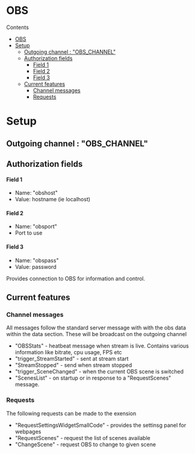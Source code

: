 # OBS
Contents
- [OBS](#obs)
- [Setup](#setup)
  - [Outgoing channel : "OBS\_CHANNEL"](#outgoing-channel--obs_channel)
  - [Authorization fields](#authorization-fields)
      - [Field 1](#field-1)
      - [Field 2](#field-2)
      - [Field 3](#field-3)
  - [Current features](#current-features)
    - [Channel messages](#channel-messages)
    - [Requests](#requests)
# Setup

## Outgoing channel : "OBS_CHANNEL"
## Authorization fields
#### Field 1
- Name: "obshost"
- Value: hostname (ie localhost)
#### Field 2
- Name: "obsport"
- Port to use

#### Field 3
- Name: "obspass"
- Value: password

Provides connection to OBS for information and control. 
## Current features

### Channel messages

All messages follow the standard server message with with the obs data within the data section.
These will be broadcast on the outgoing channel
- "OBSStats" - heatbeat message when stream is live. Contains various information like bitrate, cpu usage, FPS etc
- "trigger_StreamStarted" - sent at stream start
- "StreamStopped" - send when stream stopped
- "trigger_SceneChanged" - when the current OBS scene is switched
- "ScenesList" - on startup or in response to a "RequestScenes" message.
### Requests
The following requests can be made to the exension
- "RequestSettingsWidgetSmallCode" - provides the settinsg panel for webpages
- "RequestScenes" - request the list of scenes available
- "ChangeScene" - request OBS to change to given scene